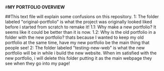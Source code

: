 #**MY PORTFOLIO OVERVIEW**


##This text file will explain some confusions on this repository.
1: The folder labeled "original-portfolio" is what the project was originally looked liked before i started from scratch to remake it!
    1.1: Why make a new portfolio? It seems like it could be better than it is now.
    1.2: Why is the old portfolio in a folder with the new portfolio? thats because I wanted to keep my old portfolio at the same time, have my new portfolio be the main thing that people see!
2: The folder labeled "testing-new-web" is what the new portfolio will be in while i build the new website. When im satisfied with the new portfolio, i will delete this folder putting it as the main webpage they see when they go into my page!